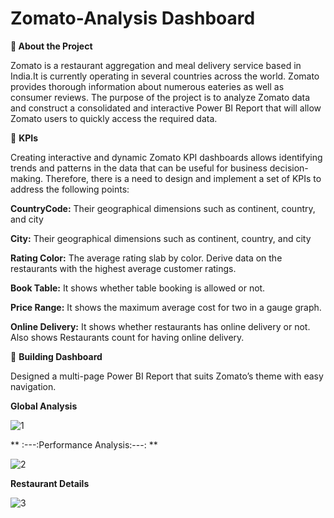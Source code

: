 # Zomato-Analysis Dashboard

**🔹 About the Project**

Zomato is a restaurant aggregation and meal delivery service based in India.It is currently operating in several countries across the world. Zomato provides thorough 
information about numerous eateries as well as consumer reviews. The purpose of the project is to analyze Zomato data and construct a consolidated and interactive Power BI Report that will allow Zomato users to quickly access the required data.

🔸 **KPIs**

Creating interactive and dynamic Zomato KPI dashboards allows identifying trends and patterns in the data that can be useful for business decision-making. Therefore, there is a need to design and implement a set of KPIs to address the following points:

**CountryCode:** Their geographical dimensions such as continent, country, and city

**City:** Their geographical dimensions such as continent, country, and city

**Rating Color:** The average rating slab by color. Derive data on the restaurants with the highest average customer ratings.

**Book Table:** It shows whether table booking is allowed or not. 

**Price Range:** It shows the maximum average cost for two in a gauge graph.

**Online Delivery:**  It shows whether restaurants has online delivery or not. Also shows Restaurants count for having online delivery.



🔹 **Building Dashboard**

Designed a multi-page Power BI Report that suits Zomato’s theme with easy navigation.

**Global Analysis**

![1](https://github.com/nidhidivecha/Zomato-Analysis/assets/54711762/0f364ad2-b069-4d9e-b205-c89e5f2ef07e)


 ** :---:Performance Analysis:---: ** 

![2](https://github.com/nidhidivecha/Zomato-Analysis/assets/54711762/eec3c3aa-fee1-47b6-b2ef-c9f727670f2e)

**Restaurant Details**

![3](https://github.com/nidhidivecha/Zomato-Analysis/assets/54711762/88a462da-c95e-47ec-80be-5d39aece46fd)



